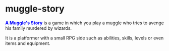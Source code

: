 # muggle-story

<span style="color:blue">**A Muggle's Story**</span> is a game in which you play a muggle who tries to avenge his family murdered by wizards.

It is a platformer with a small RPG side such as abilities, skills, levels or even items and equipment.
